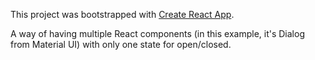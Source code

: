 This project was bootstrapped with [Create React App](https://github.com/facebook/create-react-app).

A way of having multiple React components (in this example, it's Dialog from Material UI) with only one state for open/closed.
